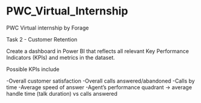 # PWC_Virtual_Internship

PWC Virtual internship by Forage

Task 2 - Customer Retention

Create a dashboard in Power BI that reflects all relevant Key Performance Indicators (KPIs) and metrics in the dataset.

Possible KPIs include

-Overall customer satisfaction
-Overall calls answered/abandoned
-Calls by time
-Average speed of answer
-Agent’s performance quadrant -> average handle time (talk duration) vs calls answered
